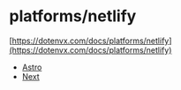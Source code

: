 # platforms/netlify

[https://dotenvx.com/docs/platforms/netlify](https://dotenvx.com/docs/platforms/netlify)

* [Astro](./astro)
* [Next](./next)
